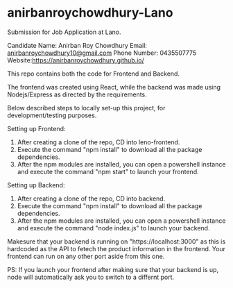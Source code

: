 # anirbanroychowdhury-Lano
Submission for Job Application at Lano.

Candidate Name: Anirban Roy Chowdhury
Email: anirbanroychowdhury10@gmail.com
Phone Number: 0435507775
Website:https://anirbanroychowdhury.github.io/

This repo contains both the code for Frontend and Backend. 

The frontend was created using React, while the backend was made using Nodejs/Express as directed by the requirements.

Below described steps to locally set-up this project, for development/testing purposes.

Setting up Frontend:
1. After creating a clone of the repo, CD into leno-frontend.
2. Execute the command "npm install" to download all the package dependencies.
3. After the npm modules are installed, you can open a powershell instance and execute the command "npm start" to launch your frontend.

Setting up Backend:
1. After creating a clone of the repo, CD into backend.
2. Execute the command "npm install" to download all the package dependencies.
3. After the npm modules are installed, you can open a powershell instance and execute the command "node index.js" to launch your backend.

Makesure that your backend is running on "https://localhost:3000" as this is hardcoded as the API to fetech the product information in the frontend. Your frontend can run on any other port aside from this one.

PS: If you launch your frontend after making sure that your backend is up, node will automatically ask you to switch to a differnt port.
